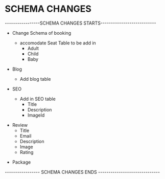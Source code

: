 # SCHEMA CHANGES 
-----------------SCHEMA CHANGES STARTS---------------------------
- Change Schema of booking
    - accomodate Seat Table to be add in
        - Adult
        - Child
        - Baby

- Blog
    - Add blog table

- SEO
  - Add in SEO table
    - Title
    - Description
    - ImageId

<!-- ADD THIS AFTER COMPLETE REVIEW -->
- Review 
    - Title
    - Email
    - Description
    - Image
    - Rating
<!-- ENDS -->

- Package

----------------- SCHEMA CHANGES ENDS ------------------------------
